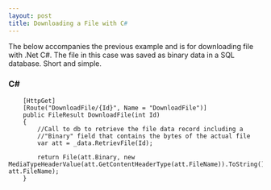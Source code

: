 ```yaml
---
layout: post
title: Downloading a File with C#
---
```


The below accompanies the previous example and is for downloading file with .Net C#.  The file in this case was saved as binary data in a SQL database.  Short and simple.

<h3>C#</h3>

        [HttpGet]
        [Route("DownloadFile/{Id}", Name = "DownloadFile")]
        public FileResult DownloadFile(int Id)
        {
            //Call to db to retrieve the file data record including a
            //"Binary" field that contains the bytes of the actual file
            var att = _data.RetrievFile(Id);

            return File(att.Binary, new MediaTypeHeaderValue(att.GetContentHeaderType(att.FileName)).ToString(), att.FileName);
        }
